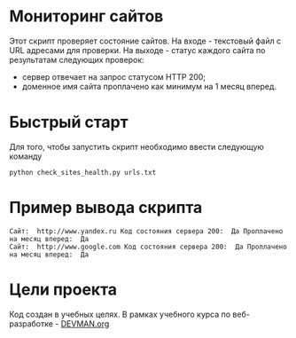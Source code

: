 # Мониторинг сайтов

Этот скрипт проверяет состояние  сайтов. На входе - текстовый файл с URL адресами для проверки. На выходе - статус каждого сайта по результатам следующих проверок:
-   сервер отвечает на запрос статусом HTTP 200;
-   доменное имя сайта проплачено как минимум на 1 месяц вперед.
 
 # Быстрый старт 
 Для того, чтобы запустить скрипт необходимо ввести следующую команду
 ```
 python check_sites_health.py urls.txt
 ```
# Пример вывода скрипта 
```
Сайт:  http://www.yandex.ru Код состояния сервера 200:  Да Проплачено на месяц вперед:  Да
Сайт:  http://www.google.com Код состояния сервера 200:  Да Проплачено на месяц вперед:  Да
```
# Цели проекта

Код создан в учебных целях. В рамках учебного курса по веб-разработке -  [DEVMAN.org](https://devman.org/)

